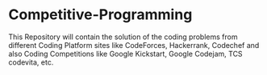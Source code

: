 # Competitive-Programming

This Repository will contain the solution of the coding problems from different Coding Platform sites like CodeForces, Hackerrank, Codechef and also Coding Competitions like Google Kickstart, Google Codejam, TCS codevita, etc.
